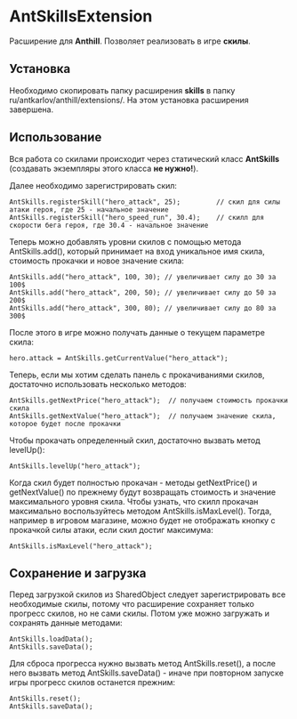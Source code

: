 # AntSkillsExtension

Расширение для **Anthill**. Позволяет реализовать в игре **скилы**.

## Установка

Необходимо скопировать папку расширения **skills** в папку ru/antkarlov/anthill/extensions/. На этом установка расширения завершена.

## Использование

Вся работа со скилами происходит через статический класс **AntSkills** (создавать экземпляры этого класса **не нужно!**).

Далее необходимо зарегистрировать скил:

	AntSkills.registerSkill("hero_attack", 25); 		// скил для силы атаки героя, где 25 - начальное значение
	AntSkills.registerSkill("hero_speed_run", 30.4);	// скилл для скорости бега героя, где 30.4 - начальное значение

Теперь можно добавлять уровни скилов с помощью метода AntSkills.add(), который принимает на вход уникальное имя скила, стоимость прокачки и новое значение скила:

	AntSkills.add("hero_attack", 100, 30); // увеличивает силу до 30 за 100$
	AntSkills.add("hero_attack", 200, 50); // увеличивает силу до 50 за 200$
	AntSkills.add("hero_attack", 300, 80); // увеличивает силу до 80 за 300$

После этого в игре можно получать данные о текущем параметре скила:

	hero.attack = AntSkills.getCurrentValue("hero_attack");


Теперь, если мы хотим сделать панель с прокачиваниями скилов, достаточно использовать несколько методов:

	AntSkills.getNextPrice("hero_attack");	// получаем стоимость прокачки скила
	AntSkills.getNextValue("hero_attack");	// получаем значение скила, которое будет после прокачки
	
Чтобы прокачать определенный скил, достаточно вызвать метод levelUp():

	AntSkills.levelUp("hero_attack");

Когда скил будет полностью прокачан - методы getNextPrice() и getNextValue() по прежнему будут возвращать стоимость и значение максимального уровня скила. Чтобы узнать, что скилл прокачан максимально воспользуйтесь методом AntSkills.isMaxLevel(). Тогда, например в игровом магазине, можно будет не отображать кнопку с прокачкой силы атаки, если скил достиг максимума:

	AntSkills.isMaxLevel("hero_attack");

## Сохранение и загрузка

Перед загрузкой скилов из SharedObject следует зарегистрировать все необходимые скилы, потому что расширение сохраняет только прогресс скилов, но не сами скилы. Потом уже можно загружать и сохранять данные методами:

	AntSkills.loadData();
	AntSkills.saveData();
	
Для сброса прогресса нужно вызвать метод AntSkills.reset(), а после него вызвать метод AntSkills.saveData() - иначе при повторном запуске игры прогресс скилов останется прежним:
	
	AntSkills.reset();
	AntSkills.saveData();
	
